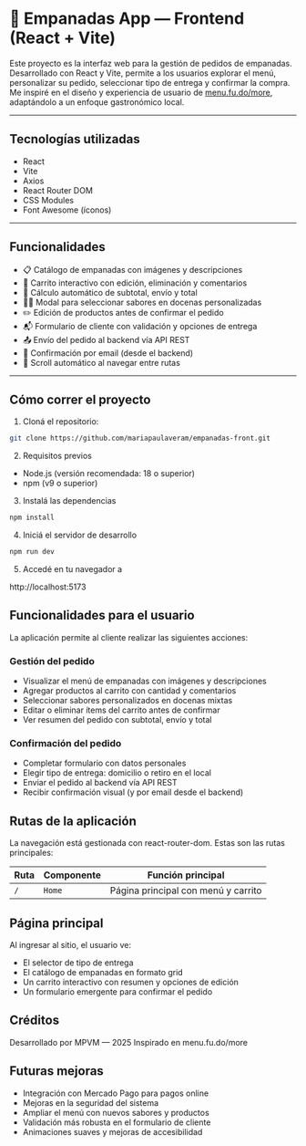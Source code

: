 # 🥟 Empanadas App — Frontend (React + Vite)

Este proyecto es la interfaz web para la gestión de pedidos de empanadas. Desarrollado con React y Vite, permite a los usuarios explorar el menú, personalizar su pedido, seleccionar tipo de entrega y confirmar la compra.  
Me inspiré en el diseño y experiencia de usuario de [menu.fu.do/more](https://menu.fu.do/more), adaptándolo a un enfoque gastronómico local.

---

##  Tecnologías utilizadas

- React
- Vite
- Axios
- React Router DOM
- CSS Modules
- Font Awesome (íconos)

---

##  Funcionalidades

- 📋 Catálogo de empanadas con imágenes y descripciones
- 🛒 Carrito interactivo con edición, eliminación y comentarios
- 🧮 Cálculo automático de subtotal, envío y total
- 🧑‍🍳 Modal para seleccionar sabores en docenas personalizadas
- ✏️ Edición de productos antes de confirmar el pedido
- 📬 Formulario de cliente con validación y opciones de entrega
- 📤 Envío del pedido al backend vía API REST
- 📧 Confirmación por email (desde el backend)
- 📜 Scroll automático al navegar entre rutas

---

##  Cómo correr el proyecto

1. Cloná el repositorio:

```bash
git clone https://github.com/mariapaulaveram/empanadas-front.git
```

2. Requisitos previos

- Node.js (versión recomendada: 18 o superior)
- npm (v9 o superior)

3. Instalá las dependencias
```bash
npm install
```

4. Iniciá el servidor de desarrollo
```bash
npm run dev
```

5. Accedé en tu navegador a

http://localhost:5173

## Funcionalidades para el usuario

La aplicación permite al cliente realizar las siguientes acciones:

### Gestión del pedido

- Visualizar el menú de empanadas con imágenes y descripciones  
- Agregar productos al carrito con cantidad y comentarios  
- Seleccionar sabores personalizados en docenas mixtas  
- Editar o eliminar ítems del carrito antes de confirmar  
- Ver resumen del pedido con subtotal, envío y total

### Confirmación del pedido

- Completar formulario con datos personales  
- Elegir tipo de entrega: domicilio o retiro en el local  
- Enviar el pedido al backend vía API REST  
- Recibir confirmación visual (y por email desde el backend)


## Rutas de la aplicación
La navegación está gestionada con react-router-dom. Estas son las rutas principales:

| Ruta | Componente | Función principal                     |
|------|------------|---------------------------------------|
| `/`  | `Home`     | Página principal con menú y carrito   |



##  Página principal

Al ingresar al sitio, el usuario ve:

- El selector de tipo de entrega  
- El catálogo de empanadas en formato grid  
- Un carrito interactivo con resumen y opciones de edición  
- Un formulario emergente para confirmar el pedido



## Créditos
Desarrollado por MPVM — 2025 Inspirado en menu.fu.do/more


##  Futuras mejoras

- Integración con Mercado Pago para pagos online  
- Mejoras en la seguridad del sistema  
- Ampliar el menú con nuevos sabores y productos   
- Validación más robusta en el formulario de cliente  
- Animaciones suaves y mejoras de accesibilidad
